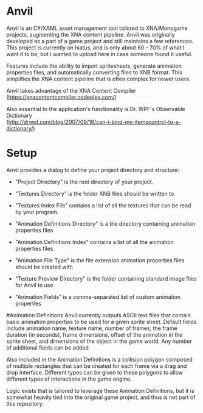 # Anvil
Anvil is an C#/XAML asset management tool tailored to XNA/Monogame projects, augmenting the XNA content pipeline. Anvil was
originally developed as a part of a game project and still maintains a few references. This project is currently on hiatus,
and is only about 60 - 70% of what I want it to be, but I wanted to upload here in case someone found it useful.

Features include the ability to import spritesheets, generate animation properties files, and automatically converting files 
to XNB format. This simplifies the XNA content pipeline that is often complex for newer users.

Anvil takes advantage of the XNA Content Compiler <br>
(https://xnacontentcompiler.codeplex.com/)

Also essential to the application's functionality is Dr. WPF's Observable Dictionary <br>
(http://drwpf.com/blog/2007/09/16/can-i-bind-my-itemscontrol-to-a-dictionary/)

# Setup
Anvil provides a dialog to define your project directory and structure:

- "Project Directory" is the root directory of your project.
- "Textures Directory" is the folder XNB files should be written to.
- "Textures Index File" contains a list of all the textures that can be read by your program.

- "Animation Definitions Directory" is a the directory containing animation properties files
- "Animation Definitions Index" contains a list of all the animation properties files
- "Animation File Type" is the file extension animation properties files should be created with

- "Texture Preview Directory" is the folder containing standard image files for Anvil to use

- "Animation Fields" is a comma-separated list of custom animation properties

#Animation Definitions
Anvil currently outputs ASCII text files that contain basic animation properties to be used for a given sprite sheet.
Default fields include animation name, texture name, number of frames, the frame duration (in seconds), frame dimensions,
offset of the animation in the sprite sheet, and dimensions of the object in the game world. Any number of additional fields
can be added.

Also included in the Animation Definitions is a collision polygon composed of multiple rectangles that can be created for
each frame via a drag and drop interface. Different types can be given to these polygons to allow different types of
interactions in the game engine.

Logic exists that is tailored to leverage these Animation Definitions, but it is somewhat heavily tied into the original game
project, and thus is not part of this repository.
